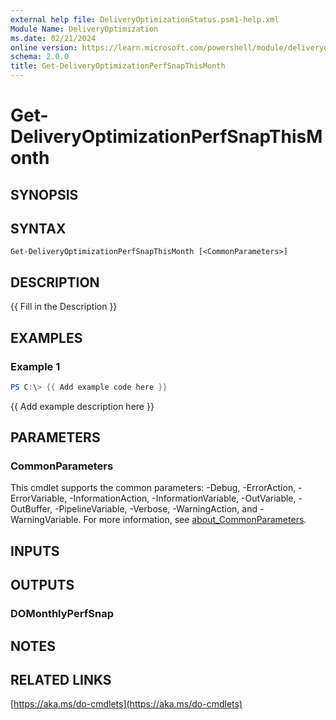 ```yaml
---
external help file: DeliveryOptimizationStatus.psm1-help.xml
Module Name: DeliveryOptimization
ms.date: 02/21/2024
online version: https://learn.microsoft.com/powershell/module/deliveryoptimization/get-deliveryoptimizationperfsnapthismonth?view=windowsserver2025-ps&wt.mc_id=ps-gethelp
schema: 2.0.0
title: Get-DeliveryOptimizationPerfSnapThisMonth
---
```


# Get-DeliveryOptimizationPerfSnapThisMonth

## SYNOPSIS

## SYNTAX

```
Get-DeliveryOptimizationPerfSnapThisMonth [<CommonParameters>]
```

## DESCRIPTION

{{ Fill in the Description }}

## EXAMPLES

### Example 1

```powershell
PS C:\> {{ Add example code here }}
```

{{ Add example description here }}

## PARAMETERS

### CommonParameters

This cmdlet supports the common parameters: -Debug, -ErrorAction, -ErrorVariable,
-InformationAction, -InformationVariable, -OutVariable, -OutBuffer, -PipelineVariable, -Verbose,
-WarningAction, and -WarningVariable. For more information, see
[about_CommonParameters](http://go.microsoft.com/fwlink/?LinkID=113216).

## INPUTS

## OUTPUTS

### DOMonthlyPerfSnap

## NOTES

## RELATED LINKS

[https://aka.ms/do-cmdlets](https://aka.ms/do-cmdlets)

